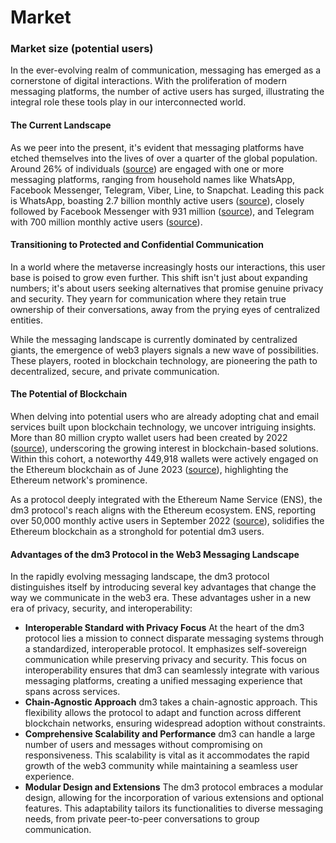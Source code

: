 # Market

### Market size (potential users)

In the ever-evolving realm of communication, messaging has emerged as a cornerstone of digital interactions. With the proliferation of modern messaging platforms, the number of active users has surged, illustrating the integral role these tools play in our interconnected world.

#### **The Current Landscape**&#x20;

As we peer into the present, it's evident that messaging platforms have etched themselves into the lives of over a quarter of the global population. Around 26% of individuals ([source](https://www.similarweb.com/blog/research/market-research/worldwide-messaging-apps/)) are engaged with one or more messaging platforms, ranging from household names like WhatsApp, Facebook Messenger, Telegram, Viber, Line, to Snapchat. Leading this pack is WhatsApp, boasting 2.7 billion monthly active users ([source](https://www.bankmycell.com/blog/number-of-whatsapp-users/)), closely followed by Facebook Messenger with 931 million ([source](https://www.bankmycell.com/blog/number-of-facebook-messenger-users/)), and Telegram with 700 million monthly active users ([source](https://www.bankmycell.com/blog/number-of-telegram-users/)).

#### **Transitioning to Protected and Confidential Communication**&#x20;

In a world where the metaverse increasingly hosts our interactions, this user base is poised to grow even further. This shift isn't just about expanding numbers; it's about users seeking alternatives that promise genuine privacy and security. They yearn for communication where they retain true ownership of their conversations, away from the prying eyes of centralized entities.

While the messaging landscape is currently dominated by centralized giants, the emergence of web3 players signals a new wave of possibilities. These players, rooted in blockchain technology, are pioneering the path to decentralized, secure, and private communication.

#### **The Potential of Blockchain**&#x20;

When delving into potential users who are already adopting chat and email services built upon blockchain technology, we uncover intriguing insights. More than 80 million crypto wallet users had been created by 2022 ([source](https://www.statista.com/statistics/647374/worldwide-blockchain-wallet-users/)), underscoring the growing interest in blockchain-based solutions. Within this cohort, a noteworthy 449,918 wallets were actively engaged on the Ethereum blockchain as of June 2023 ([source](https://www.demandsage.com/blockchain-statistics/)), highlighting the Ethereum network's prominence.

As a protocol deeply integrated with the Ethereum Name Service (ENS), the dm3 protocol's reach aligns with the Ethereum ecosystem. ENS, reporting over 50,000 monthly active users in September 2022 ([source](https://messari.io/report/state-of-ens-q3-2022)), solidifies the Ethereum blockchain as a stronghold for potential dm3 users.

#### Advantages of the dm3 Protocol in the Web3 Messaging Landscape

In the rapidly evolving messaging landscape, the dm3 protocol distinguishes itself by introducing several key advantages that change the way we communicate in the web3 era. These advantages usher in a new era of privacy, security, and interoperability:

* **Interoperable Standard with Privacy Focus** At the heart of the dm3 protocol lies a mission to connect disparate messaging systems through a standardized, interoperable protocol. It emphasizes self-sovereign communication while preserving privacy and security. This focus on interoperability ensures that dm3 can seamlessly integrate with various messaging platforms, creating a unified messaging experience that spans across services.
* **Chain-Agnostic Approach** dm3 takes a chain-agnostic approach. This flexibility allows the protocol to adapt and function across different blockchain networks, ensuring widespread adoption without constraints.
* **Comprehensive Scalability and Performance** dm3 can handle a large number of users and messages without compromising on responsiveness. This scalability is vital as it accommodates the rapid growth of the web3 community while maintaining a seamless user experience.
* **Modular Design and Extensions** The dm3 protocol embraces a modular design, allowing for the incorporation of various extensions and optional features. This adaptability tailors its functionalities to diverse messaging needs, from private peer-to-peer conversations to group communication.
